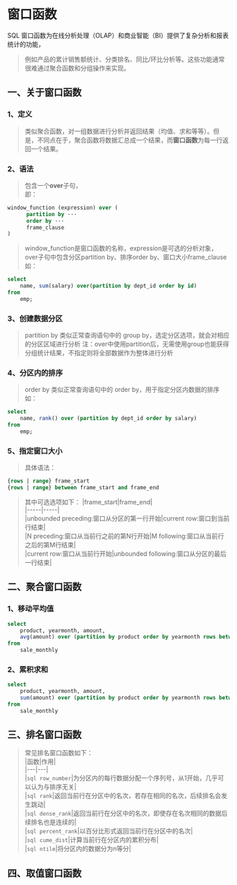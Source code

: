 # 窗口函数
SQL 窗口函数为在线分析处理（OLAP）和商业智能（BI）提供了复杂分析和报表统计的功能，
> 例如产品的累计销售额统计、分类排名、同比/环比分析等。这些功能通常很难通过聚合函数和分组操作来实现。


## 一、关于窗口函数

### 1、定义    
> 类似聚合函数，对一组数据进行分析并返回结果（均值、求和等等）。但是，不同点在于，聚合函数将数据汇总成一个结果，而**窗口函数**为每一行返回一个结果。
 

### 2、语法    
> 包含一个**over**子句，  
> 即：  
```sql
window_function (expression) over (
      partition by ···
      order by ···
      frame_clause
)
```
> window_function是窗口函数的名称，expression是可选的分析对象，over子句中包含分区partition by、排序order by、窗口大小frame_clause    
> 如：  
```sql
select
    name, sum(salary) over(partition by dept_id order by id)
from
    emp; 
```

### 3、创建数据分区  
> partition by 类似正常查询语句中的 group by，选定分区选项，就会对相应的分区区域进行分析
> 注：over中使用partition后，无需使用group也能获得分组统计结果，不指定则将全部数据作为整体进行分析

### 4、分区内的排序  
> order by 类似正常查询语句中的 order by，用于指定分区内数据的排序
> 如：
```sql
select
    name, rank() over (partition by dept_id order by salary)
from
    emp;
```

### 5、指定窗口大小  
> 具体语法：  
```sql
{rows | range} frame_start
{rows | range} between frame_start and frame_end
```
> 其中可选选项如下：
|frame_start|frame_end|  
|-----|-----|  
|unbounded preceding:窗口从分区的第一行开始|current row:窗口到当前行结束|  
|N preceding:窗口从当前行之前的第N行开始|M following:窗口从当前行之后的第M行结束|  
|current row:窗口从当前行开始|unbounded following:窗口从分区的最后一行结束|  


## 二、聚合窗口函数

### 1、移动平均值  

```sql
select
    product, yearmonth, amount,
    avg(amount) over (partition by product order by yearmonth rows between 2 preceding and current row)
from
    sale_monthly
```

### 2、累积求和  

```sql
select
    product, yearmonth, amount,
    sum(amount) over (partition by product order by yearmonth rows between unbounded preceding and current row)
from
    sale_monthly
```


## 三、排名窗口函数

> 常见排名窗口函数如下：    
|函数|作用|   
|---|---|  
|```sql row_number```|为分区内的每行数据分配一个序列号，从1开始，几乎可以认为与排序无关|  
|```sql rank```|返回当前行在分区中的名次，若存在相同的名次，后续排名会发生跳动|  
|```sql dense_rank```|返回当前行在分区中的名次，即使存在名次相同的数据后续排名也是连续的|  
|```sql percent_rank```|以百分比形式返回当前行在分区中的名次|  
|```sql cume_dist```|计算当前行在分区内的累积分布|  
|```sql ntile```|将分区内的数据分为n等分|  

 
## 四、取值窗口函数

